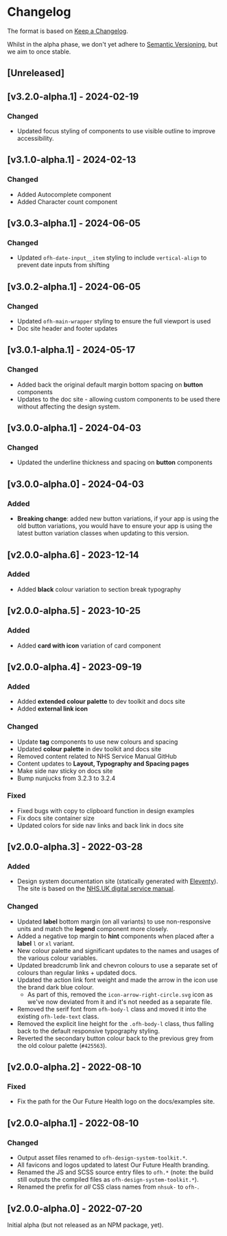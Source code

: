 # Changelog

The format is based on [Keep a Changelog](https://keepachangelog.com/en/1.0.0/).

Whilst in the alpha phase, we don't yet adhere to [Semantic Versioning](https://semver.org/spec/v2.0.0.html), but we aim to once stable.

## [Unreleased]

## [v3.2.0-alpha.1] - 2024-02-19

### Changed

- Updated focus styling of components to use visible outline to improve accessibility.

## [v3.1.0-alpha.1] - 2024-02-13

### Changed

- Added Autocomplete component
- Added Character count component

## [v3.0.3-alpha.1] - 2024-06-05

### Changed

- Updated `ofh-date-input__item` styling to include `vertical-align` to prevent date inputs from shifting

## [v3.0.2-alpha.1] - 2024-06-05

### Changed

- Updated `ofh-main-wrapper` styling to ensure the full viewport is used
- Doc site header and footer updates

## [v3.0.1-alpha.1] - 2024-05-17

### Changed

- Added back the original default margin bottom spacing on **button** components
- Updates to the doc site - allowing custom components to be used there without affecting the design system.

## [v3.0.0-alpha.1] - 2024-04-03

### Changed

- Updated the underline thickness and spacing on **button** components

## [v3.0.0-alpha.0] - 2024-04-03

### Added
- **Breaking change**: added new button variations, if your app is using the old button variations, you would have to ensure your app is using the latest button variation classes when updating to this version.

## [v2.0.0-alpha.6] - 2023-12-14

### Added
- Added **black** colour variation to section break typography

## [v2.0.0-alpha.5] - 2023-10-25

### Added
- Added **card with icon** variation of card component

## [v2.0.0-alpha.4] - 2023-09-19

### Added

- Added **extended colour palette** to dev toolkit and docs site
- Added **external link icon**

### Changed

- Update **tag** components to use new colours and spacing
- Updated **colour palette** in dev toolkit and docs site
- Removed content related to NHS Service Manual GitHub
- Content updates to **Layout, Typography and Spacing pages**
- Make side nav sticky on docs site
- Bump nunjucks from 3.2.3 to 3.2.4

### Fixed

- Fixed bugs with copy to clipboard function in design examples
- Fix docs site container size
- Updated colors for side nav links and back link in docs site

## [v2.0.0-alpha.3] - 2022-03-28

### Added

- Design system documentation site (statically generated with [Eleventy](https://eleventy.dev)). The site is based on the [NHS.UK digital service manual](https://github.com/nhsuk/nhsuk-service-manual/).

### Changed

- Updated **label** bottom margin (on all variants) to use non-responsive units and match the **legend** component more closely.
- Added a negative top margin to **hint** components when placed after a **label** `l` or `xl` variant.
- New colour palette and significant updates to the names and usages of the various colour variables.
- Updated breadcrumb link and chevron colours to use a separate set of colours than regular links + updated docs.
- Updated the action link font weight and made the arrow in the icon use the brand dark blue colour.
  - As part of this, removed the `icon-arrow-right-circle.svg` icon as we've now deviated from it and it's not needed as a separate file.
- Removed the serif font from `ofh-body-l` class and moved it into the existing `ofh-lede-text` class.
- Removed the explicit line height for the `.ofh-body-l` class, thus falling back to the default responsive typography styling.
- Reverted the secondary button colour back to the previous grey from the old colour palette (`#425563`).

## [v2.0.0-alpha.2] - 2022-08-10

### Fixed

- Fix the path for the Our Future Health logo on the docs/examples site.

## [v2.0.0-alpha.1] - 2022-08-10

### Changed

- Output asset files renamed to `ofh-design-system-toolkit.*`.
- All favicons and logos updated to latest Our Future Health branding.
- Renamed the JS and SCSS source entry files to `ofh.*` (note: the build still outputs the compiled files as `ofh-design-system-toolkit.*`).
- Renamed the prefix for *all* CSS class names from `nhsuk-` to `ofh-`.

## [v2.0.0-alpha.0] - 2022-07-20

Initial alpha (but not released as an NPM package, yet).
